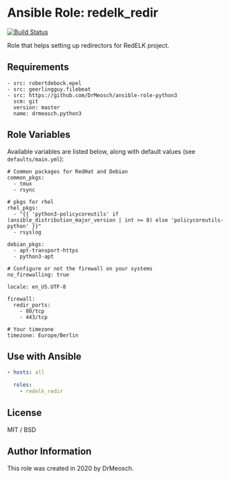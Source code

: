 # Ansible Role: redelk_redir

[![Build Status](https://travis-ci.com/DrMeosch/ansible-role-redelk-redir.svg?branch=master)](https://travis-ci.com/DrMeosch/ansible-role-redelk-redir)

Role that helps setting up redirectors for RedELK project.

## Requirements

	- src: robertdebock.epel
	- src: geerlingguy.filebeat
	- src: https://github.com/DrMeosch/ansible-role-python3
	  scm: git
	  version: master
	  name: drmeosch.python3

## Role Variables

Available variables are listed below, along with default values (see `defaults/main.yml`):

	# Common packages for RedHat and Debian
	common_pkgs:
	  - tmux
	  - rsync

	# pkgs for rhel
	rhel_pkgs:
	  - "{{ 'python3-policycoreutils' if (ansible_distribution_major_version | int >= 8) else 'policycoreutils-python' }}"
	  - rsyslog

	debian_pkgs:
	  - apt-transport-https
	  - python3-apt

	# Configure or not the firewall on your systems
	no_firewalling: true

	locale: en_US.UTF-8

	firewall:
	  redir_ports:
	    - 80/tcp
	    - 443/tcp

	# Your timezone
	timezone: Europe/Berlin

## Use with Ansible

```yaml
- hosts: all

  roles:
    - redelk_redir
```

## License

MIT / BSD

## Author Information

This role was created in 2020 by DrMeosch.
